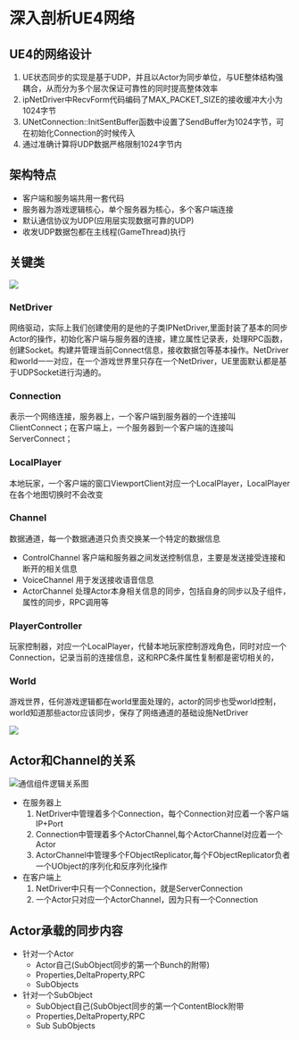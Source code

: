 # 深入剖析UE4网络
## UE4的网络设计
1. UE状态同步的实现是基于UDP，并且以Actor为同步单位，与UE整体结构强耦合，从而分为多个层次保证可靠性的同时提高整体效率
2. ipNetDriver中RecvForm代码编码了MAX_PACKET_SIZE的接收缓冲大小为1024字节
3. UNetConnection::InitSentBuffer函数中设置了SendBuffer为1024字节，可在初始化Connection的时候传入
4. 通过准确计算将UDP数据严格限制1024字节内
## 架构特点
* 客户端和服务端共用一套代码
* 服务器为游戏逻辑核心，单个服务器为核心，多个客户端连接
* 默认通信协议为UDP(应用层实现数据可靠的UDP)
* 收发UDP数据包都在主线程(GameThread)执行

## 关键类
![](https://www.zhyingkun.com/markdown/resources/C01156A6B8288DA5BF5E2B94439076CE.png)
### NetDriver
网络驱动，实际上我们创建使用的是他的子类IPNetDriver,里面封装了基本的同步Actor的操作，初始化客户端与服务器的连接，建立属性记录表，处理RPC函数，创建Socket。构建并管理当前Connect信息，接收数据包等基本操作。NetDriver和world一一对应，在一个游戏世界里只存在一个NetDriver，UE里面默认都是基于UDPSocket进行沟通的。
### Connection
表示一个网络连接，服务器上，一个客户端到服务器的一个连接叫ClientConnect；在客户端上，一个服务器到一个客户端的连接叫ServerConnect；
### LocalPlayer
本地玩家，一个客户端的窗口ViewportClient对应一个LocalPlayer，LocalPlayer在各个地图切换时不会改变
### Channel
数据通道，每一个数据通道只负责交换某一个特定的数据信息
* ControlChannel
  客户端和服务器之间发送控制信息，主要是发送接受连接和断开的相关信息
* VoiceChannel
  用于发送接收语音信息
* ActorChannel
  处理Actor本身相关信息的同步，包括自身的同步以及子组件，属性的同步，RPC调用等
  
### PlayerController
玩家控制器，对应一个LocalPlayer，代替本地玩家控制游戏角色，同时对应一个Connection，记录当前的连接信息，这和RPC条件属性复制都是密切相关的，
### World
游戏世界，任何游戏逻辑都在world里面处理的，actor的同步也受world控制，world知道那些actor应该同步，保存了网络通道的基础设施NetDriver

![](https://pic1.zhimg.com/80/v2-72448dadb314ae0f3f34d98884d4b588_720w.jpg)

## Actor和Channel的关系
![通信组件逻辑关系图](https://www.zhyingkun.com/markdown/resources/B3A7260A932334B43A6E7081B51C4749.png)
* 在服务器上
  1. NetDriver中管理着多个Connection，每个Connection对应着一个客户端IP+Port
  2. Connection中管理着多个ActorChannel,每个ActorChannel对应着一个Actor
  3. ActorChannel中管理多个FObjectReplicator,每个FObjectReplicator负者一个UObject的序列化和反序列化操作
* 在客户端上
  1. NetDriver中只有一个Connection，就是ServerConnection
  2. 一个Actor只对应一个ActorChannel，因为只有一个Connection

## Actor承载的同步内容
* 针对一个Actor
  * Actor自己(SubObject同步的第一个Bunch的附带)
  * Properties,DeltaProperty,RPC
  * SubObjects
* 针对一个SubObject
  * SubObject自己(SubObject同步的第一个ContentBlock附带
  * Properties,DeltaProperty,RPC
  * Sub SubObjects
  